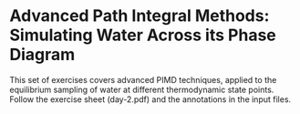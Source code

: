 Advanced Path Integral Methods: Simulating Water Across its Phase Diagram
=========================================================================

This set of exercises covers advanced PIMD techniques, applied to the 
equilibrium sampling of water at different thermodynamic state points.
Follow the exercise sheet (day-2.pdf) and the annotations in the input
files.

